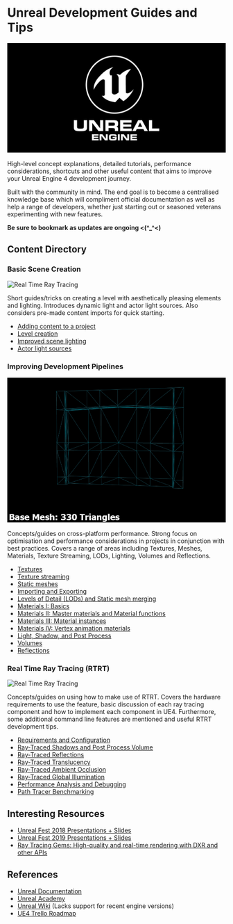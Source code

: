 # Unreal Development Guides and Tips

![Real Time Ray Tracing](static/images/ue4_logo.png)

High-level concept explanations, detailed tutorials, performance considerations, shortcuts and other useful content that aims to improve your Unreal Engine 4 development journey.

Built with the community in mind. The end goal is to become a centralised knowledge base which will compliment official documentation as well as help a range of developers, whether just starting out or seasoned veterans experimenting with new features.

**Be sure to bookmark as updates are ongoing <(^_^<)**

## Content Directory

### Basic Scene Creation

![Real Time Ray Tracing](static/images/basics.gif)

Short guides/tricks on creating a level with aesthetically pleasing elements and lighting. Introduces dynamic light and actor light sources. Also considers pre-made content imports for quick starting.

*  [Adding content to a project](Content/Basics/AddingContentToAProject.md)
*  [Level creation](Content/Basics/LevelCreation.md)
*  [Improved scene lighting](Content/Basics/ImprovedSceneLighting.md)
*  [Actor light sources](Content/Basics/ActorLightSources.md)

### Improving Development Pipelines

![Real Time Ray Tracing](static/images/LOD.gif)

Concepts/guides on cross-platform performance. Strong focus on optimisation and performance considerations in projects in conjunction with best practices. Covers a range of areas including Textures, Meshes, Materials, Texture Streaming, LODs, Lighting, Volumes and Reflections.

*  [Textures](Content/DevPipelines/Textures.md)
*  [Texture streaming](Content/DevPipelines/TextureStreaming.md)
*  [Static meshes](Content/DevPipelines/StaticMeshes.md)
*  [Importing and Exporting](Content/DevPipelines/ImportingAndExporting.md)
*  [Levels of Detail (LODs) and Static mesh merging](Content/DevPipelines/LODsAndMeshMerge.md)
*  [Materials I: Basics](Content/DevPipelines/MaterialsI.md)
*  [Materials II: Master materials and Material functions](Content/DevPipelines/MaterialsII.md)
*  [Materials III: Material instances](Content/DevPipelines/MaterialsIII.md)
*  [Materials IV: Vertex animation materials](Content/DevPipelines/MaterialsIV.md)
*  [Light, Shadow, and Post Process](Content/DevPipelines/LightShadowPostProcess.md)
*  [Volumes](Content/DevPipelines/Volumes.md)
*  [Reflections](Content/DevPipelines/Reflections.md)

### Real Time Ray Tracing (RTRT)

![Real Time Ray Tracing](static/images/star_wars.gif)

Concepts/guides on using how to make use of RTRT. Covers the hardware requirements to use the feature, basic discussion of each ray tracing component and how to implement each component in UE4. Furthermore, some additional command line features are mentioned and useful RTRT development tips.

* [Requirements and Configuration](Content/RTRT/RequirementsConfig.md)
* [Ray-Traced Shadows and Post Process Volume](Content/RTRT/ShadowsPostProcess.md)
* [Ray-Traced Reflections](Content/RTRT/Reflections.md)
* [Ray-Traced Translucency](Content/RTRT/Translucency.md)
* [Ray-Traced Ambient Occlusion](Content/RTRT/AmbientOcclusion.md)
* [Ray-Traced Global Illumination](Content/RTRT/GlobalIllumination.md)
* [Performance Analysis and Debugging](Content/RTRT/PerformanceDebug.md)
* [Path Tracer Benchmarking](Content/RTRT/PathTracer.md)

## Interesting Resources

* [Unreal Fest 2018 Presentations + Slides](https://www.unrealengine.com/en-US/events/unreal-fest-europe-2018)
* [Unreal Fest 2019 Presentations + Slides](https://www.unrealengine.com/en-US/events/unreal-fest-europe-2019)
* [Ray Tracing Gems: High-quality and real-time rendering with DXR and other APIs](http://www.realtimerendering.com/raytracinggems/unofficial_RayTracingGems_v1.6.pdf)

## References
* [Unreal Documentation](https://docs.unrealengine.com/)
* [Unreal Academy](https://academy.unrealengine.com/)
* [Unreal Wiki](https://wiki.unrealengine.com) (Lacks support for recent engine versions)
* [UE4 Trello Roadmap](https://trello.com/b/TTAVI7Ny/ue4-roadmap)
